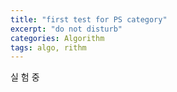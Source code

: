 ```yaml
---
title: "first test for PS category"
excerpt: "do not disturb"
categories: Algorithm
tags: algo, rithm
---
```


실 험 중